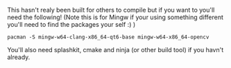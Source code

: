 This hasn't realy been built for others to compile but if you want to you'll need the following! (Note this is for Mingw if your using something different you'll need to find the packages your self :) )

`pacman -S mingw-w64-clang-x86_64-qt6-base mingw-w64-x86_64-opencv`

You'll also need splashkit, cmake and ninja (or other build tool) if you havn't already.
